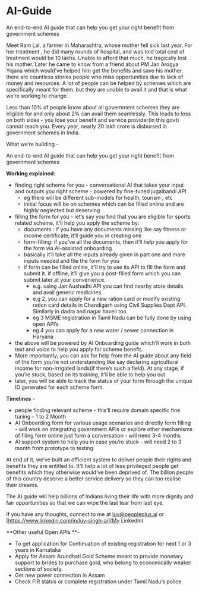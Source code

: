 # AI-Guide
An end-to-end AI guide that can help you get your right benefit from government schemes 

Meet Ram Lal, a farmer in Maharashtra, whose mother fell sick last year. For her treatment , he did many rounds of hospital, and was told total cost of treatment would be 10 lakhs. Unable to afford that much, he tragically lost his mother. Later he came to know from a friend about PM Jan Arogya Yojana which would’ve helped him get the benefits and save his mother. there are countless stories people who miss opportunities due to lack of money and resources. A lot of people can be helped by schemes which are specifically meant for them. but they are unable to avail it and that is what we’re working to change. 

Less than 10% of people know about all government schemes they are eligible for and only about 2% can avail them seamlessly. This leads to loss on both sides - you lose your benefit and service provider(in this govt) cannot reach you. Every year, nearly 20 lakh crore is disbursed in government schemes in India.

What we’re building - 

An end-to-end AI guide that can help you get your right benefit from government schemes 

**Working explained**:

- finding right scheme for you - conversational AI that takes your input and outputs you right scheme - powered by fine-tuned jugalbandi API
    - eg there will be different sub-models for health, tourism , etc
    - initial focus will be on schemes which can be filled online and are highly neglected but deserving
- filling the form for you - let’s say you find that you are eligible for sports related scheme, it’ll help you apply the scheme by:
    - documents : if you have any documents missing like say fitness or income certificate, it’ll guide you in creating one
    - form-filling: if you’ve all the documents, then it’ll help you apply for the form via AI-assisted onboarding
    - basically it’ll take all the inputs already given in part one and more inputs needed and file the form for you
    - if form can be filled online, it’ll try to use its API to fill the form and submit it. if offline, it’ll give you a post-filled form which you can submit later at your convenience.
        - e.g. using Jan Aushadhi API you can find nearby store details and avail generic medicines.
        - e.g 2, you can apply for a new ration card or modify existing ration card details in Chandigarh using Civil Supplies Dept API. Similarly in dadra and nagar haveli too.
        - eg 3 MSME registration in Tamil Nadu can be fully done by using open API’s
        - eg 4 you can apply for a new water / sewer connection in Haryana
- the above will be powered by AI Onboarding guide which’ll work in both text and voice to help you apply for scheme benefit.
- More importantly, you can ask for help from the AI guide about any field of the form you’re not understanding like say declaring agricultural income for non-irrigated lands(if there’s such a field). At any stage, if you’re stuck, based on its training, it’ll be able to help you out.
- later, you will be able to track the status of your form through the unique ID generated for each scheme form.

**Timelines** - 

- people finding relevant scheme - this’ll require domain specific fine tuning - 1 to 2 Month
- AI Onboarding form for various usage scenarios and directly form filling - will work on integrating government APIs or explore other mechanisms of filing form online just form a conversation - will need 3-4 months
- AI support system to help you in case you’re stuck - will need 2 to 3 month from prototype to testing

At end of it, we’ve built an efficient system to deliver people their rights and benefits they are entitled to. It’ll help a lot of less privileged people get benefits which they otherwise would’ve been deprived of. The billion people of this country deserve a better service delivery so they can too realise their dreams.

The AI guide will help billions of Indians living their life with more dignity and fair opportunities so that we can wipe the last tear from last eye.

If you have any thoughts, connect to me at [luv@peopleplus.ai](mailto:luv@peopleplus.ai) or [https://www.linkedin.com/in/luv-singh-ai](My LinkedIn) 

**Other useful Open APIs **- 

- To get application for Continuation of existing registration for next 1 or 3 years in Karnataka
- Apply for Assam Arundhati Gold Scheme meant to provide monetary support to brides to purchase gold, who belong to economically weaker sections of society.
- Get new power connection in Assam
- Check FIR status or complete registration under Tamil Nadu’s police

